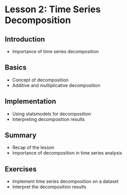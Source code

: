 # Lesson 2: Time Series Decomposition

## Introduction
- Importance of time series decomposition

## Basics
- Concept of decomposition
- Additive and multiplicative decomposition

## Implementation
- Using statsmodels for decomposition
- Interpreting decomposition results

## Summary
- Recap of the lesson
- Importance of decomposition in time series analysis

## Exercises
- Implement time series decomposition on a dataset
- Interpret the decomposition results
